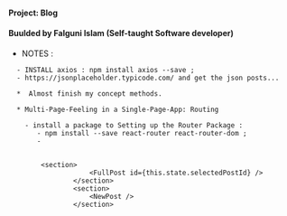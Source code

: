 #### Project: Blog

#### Buulded by Falguni Islam (Self-taught Software developer)


* NOTES :
```
  - INSTALL axios : npm install axios --save ;
  - https://jsonplaceholder.typicode.com/ and get the json posts...
  
  *  Almost finish my concept methods.
  
  * Multi-Page-Feeling in a Single-Page-App: Routing 

    - install a package to Setting up the Router Package :
       - npm install --save react-router react-router-dom ;
       -  


        <section>
                    <FullPost id={this.state.selectedPostId} />
                </section>
                <section>
                    <NewPost />
                </section>

```